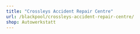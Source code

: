 ```yaml
---
title: "Crossleys Accident Repair Centre"
url: /blackpool/crossleys-accident-repair-centre/
shop: Autowerkstatt
---
```

